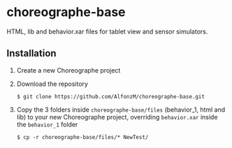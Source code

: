 # choreographe-base
HTML, lib and behavior.xar files for tablet view and sensor simulators.

## Installation
1. Create a new Choreographe project
1. Download the repository

    ```
    $ git clone https://github.com/AlfonzM/choreographe-base.git
    ```

1. Copy the 3 folders inside `choreographe-base/files` (behavior_1, html and lib) to your new Choreographe project, overriding `behavior.xar` inside the `behavior_1` folder
    ```
    $ cp -r choreographe-base/files/* NewTest/
    ```
